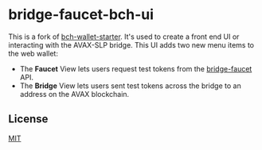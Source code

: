 # bridge-faucet-bch-ui

This is a fork of [bch-wallet-starter](https://github.com/Permissionless-Software-Foundation/bch-wallet-starter). It's used to create a front end UI or interacting with the AVAX-SLP bridge. This UI adds two new menu items to the web wallet:

- The **Faucet** View lets users request test tokens from the [bridge-faucet](https://github.com/Permissionless-Software-Foundation/bridge-faucet) API.
- The **Bridge** View lets users sent test tokens across the bridge to an address on the AVAX blockchain.

## License
[MIT](./LICENSE.md)
